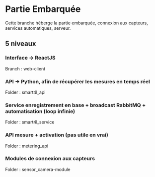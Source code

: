 # Partie Embarquée

Cette branche héberge la partie embarquée, connexion aux capteurs, services automatiques, serveur.

## 5 niveaux

### Interface → ReactJS

Branch : web-client

### API → Python, afin de récupérer les mesures en temps réel

Folder : smart4l_api

### Service enregistrement en base + broadcast RabbitMQ + automatisation (loop infinie)

Folder : smart4l_service

### API mesure + activation (pas utile en vrai)

Folder : metering_api

### Modules de connexion aux capteurs

Folder : sensor_camera-module